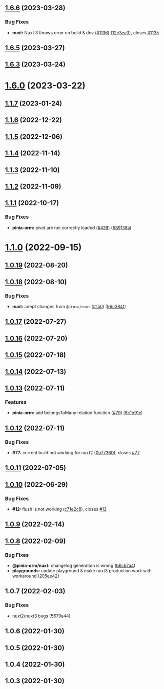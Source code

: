## [1.6.6](https://github.com/CodeDredd/pinia-orm/compare/@pinia-orm/nuxt@1.6.5...@pinia-orm/nuxt@1.6.6) (2023-03-28)

### Bug Fixes

- **nuxt:** Nuxt 3 throws error on build & dev ([#1136](https://github.com/CodeDredd/pinia-orm/issues/1136)) ([12e3ea3](https://github.com/CodeDredd/pinia-orm/commit/12e3ea392816b0e7bbbe790e405623467e4c6480)), closes [#1135](https://github.com/CodeDredd/pinia-orm/issues/1135)

## [1.6.5](https://github.com/CodeDredd/pinia-orm/compare/@pinia-orm/nuxt@1.6.3...@pinia-orm/nuxt@1.6.5) (2023-03-27)

## [1.6.3](https://github.com/CodeDredd/pinia-orm/compare/@pinia-orm/nuxt@1.6.0...@pinia-orm/nuxt@1.6.3) (2023-03-24)

# [1.6.0](https://github.com/CodeDredd/pinia-orm/compare/@pinia-orm/nuxt@1.1.7...@pinia-orm/nuxt@1.6.0) (2023-03-22)

## [1.1.7](https://github.com/CodeDredd/pinia-orm/compare/@pinia-orm/nuxt@1.1.6...@pinia-orm/nuxt@1.1.7) (2023-01-24)

## [1.1.6](https://github.com/CodeDredd/pinia-orm/compare/@pinia-orm/nuxt@1.1.5...@pinia-orm/nuxt@1.1.6) (2022-12-22)

## [1.1.5](https://github.com/CodeDredd/pinia-orm/compare/@pinia-orm/nuxt@1.1.4...@pinia-orm/nuxt@1.1.5) (2022-12-06)

## [1.1.4](https://github.com/CodeDredd/pinia-orm/compare/@pinia-orm/nuxt@1.1.3...@pinia-orm/nuxt@1.1.4) (2022-11-14)

## [1.1.3](https://github.com/CodeDredd/pinia-orm/compare/@pinia-orm/nuxt@1.1.2...@pinia-orm/nuxt@1.1.3) (2022-11-10)

## [1.1.2](https://github.com/CodeDredd/pinia-orm/compare/@pinia-orm/nuxt@1.1.1...@pinia-orm/nuxt@1.1.2) (2022-11-09)

## [1.1.1](https://github.com/CodeDredd/pinia-orm/compare/@pinia-orm/nuxt@1.1.0...@pinia-orm/nuxt@1.1.1) (2022-10-17)

### Bug Fixes

- **pinia-orm:** pivot are not correctly loaded ([#438](https://github.com/CodeDredd/pinia-orm/issues/438)) ([589136a](https://github.com/CodeDredd/pinia-orm/commit/589136a1349adced1371a1b26d8a003768a69bcc))

# [1.1.0](https://github.com/CodeDredd/pinia-orm/compare/@pinia-orm/nuxt@1.0.19...@pinia-orm/nuxt@1.1.0) (2022-09-15)

## [1.0.19](https://github.com/CodeDredd/pinia-orm/compare/@pinia-orm/nuxt@1.0.18...@pinia-orm/nuxt@1.0.19) (2022-08-20)

## [1.0.18](https://github.com/CodeDredd/pinia-orm/compare/@pinia-orm/nuxt@1.0.17...@pinia-orm/nuxt@1.0.18) (2022-08-10)

### Bug Fixes

- **nuxt:** adept changes from `@pinia/nuxt` ([#150](https://github.com/CodeDredd/pinia-orm/issues/150)) ([96c384f](https://github.com/CodeDredd/pinia-orm/commit/96c384f1b662ec6d64147cdf5b22664370c36c2a))

## [1.0.17](https://github.com/CodeDredd/pinia-orm/compare/@pinia-orm/nuxt@1.0.16...@pinia-orm/nuxt@1.0.17) (2022-07-27)

## [1.0.16](https://github.com/CodeDredd/pinia-orm/compare/@pinia-orm/nuxt@1.0.15...@pinia-orm/nuxt@1.0.16) (2022-07-20)

## [1.0.15](https://github.com/CodeDredd/pinia-orm/compare/@pinia-orm/nuxt@1.0.14...@pinia-orm/nuxt@1.0.15) (2022-07-18)

## [1.0.14](https://github.com/CodeDredd/pinia-orm/compare/@pinia-orm/nuxt@1.0.13...@pinia-orm/nuxt@1.0.14) (2022-07-13)

## [1.0.13](https://github.com/CodeDredd/pinia-orm/compare/@pinia-orm/nuxt@1.0.12...@pinia-orm/nuxt@1.0.13) (2022-07-11)

### Features

- **pinia-orm:** add belongsToMany relation function ([#79](https://github.com/CodeDredd/pinia-orm/issues/79)) ([8c1b91e](https://github.com/CodeDredd/pinia-orm/commit/8c1b91e9a3f7114580363c8f976c20014894d92f))

## [1.0.12](https://github.com/CodeDredd/pinia-orm/compare/@pinia-orm/nuxt@1.0.11...@pinia-orm/nuxt@1.0.12) (2022-07-11)

### Bug Fixes

- **#77:** current build not working for nuxt2 ([0b77360](https://github.com/CodeDredd/pinia-orm/commit/0b77360889929be31982415bf867d103162ac32b)), closes [#77](https://github.com/CodeDredd/pinia-orm/issues/77)

## [1.0.11](https://github.com/CodeDredd/pinia-orm/compare/@pinia-orm/nuxt@1.0.10...@pinia-orm/nuxt@1.0.11) (2022-07-05)

## [1.0.10](https://github.com/CodeDredd/pinia-orm/compare/@pinia-orm/nuxt@1.0.9...@pinia-orm/nuxt@1.0.10) (2022-06-29)

### Bug Fixes

- **#12:** flush is not working ([c71e2c8](https://github.com/CodeDredd/pinia-orm/commit/c71e2c8bd9b75fccee8db13cf0433e3173356e2b)), closes [#12](https://github.com/CodeDredd/pinia-orm/issues/12)

## [1.0.9](https://github.com/CodeDredd/pinia-orm/compare/@pinia-orm/nuxt@1.0.8...@pinia-orm/nuxt@1.0.9) (2022-02-14)

## [1.0.8](https://github.com/codedredd/pinia-orm/compare/@pinia-orm/nuxt@1.0.7...@pinia-orm/nuxt@1.0.8) (2022-02-09)

### Bug Fixes

- **@pinia-orm/nuxt:** changelog generation is wrong ([b6cb7a4](https://github.com/codedredd/pinia-orm/commit/b6cb7a4ed916552280ca80961f92b8f61a08c330))
- **playgrounds:** update playground & make nuxt3 production work with workaround ([205ee42](https://github.com/codedredd/pinia-orm/commit/205ee42e8ecffbdc7a98d00dbcd364d531f955e1))

## 1.0.7 (2022-02-03)

### Bug Fixes

- nuxt2/nuxt3 bugs ([5679a44](https://github.com/codedredd/pinia-orm/commit/5679a440c4a093e7d76f0c00fdf1d7d213e1b2a8))

## 1.0.6 (2022-01-30)

## 1.0.5 (2022-01-30)

## 1.0.4 (2022-01-30)

## 1.0.3 (2022-01-30)
